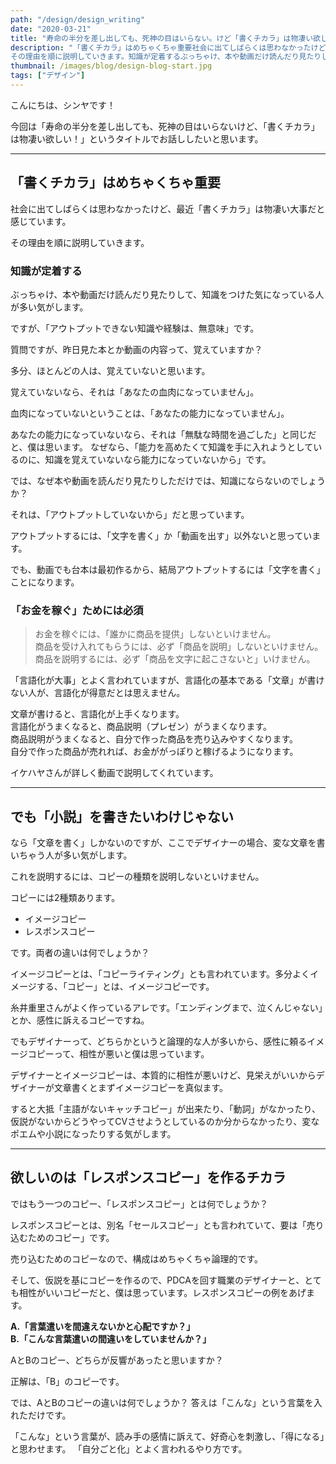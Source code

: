 ```yaml
---
path: "/design/design_writing"
date: "2020-03-21"
title: "寿命の半分を差し出しても、死神の目はいらない。けど「書くチカラ」は物凄い欲しい！"
description: "「書くチカラ」はめちゃくちゃ重要社会に出てしばらくは思わなかったけど、最近「書くチカラ」は物凄い大事だと感じています。
その理由を順に説明していきます。知識が定着するぶっちゃけ、本や動画だけ読んだり見たりして、知識をつけた気になっている人が多い気がします。ですが、「アウトプットできない知識や経験は、無意味」です。"
thumbnail: /images/blog/design-blog-start.jpg
tags: ["デザイン"]
---
```


こんにちは、シンヤです！

今回は「寿命の半分を差し出しても、死神の目はいらないけど、「書くチカラ」は物凄い欲しい！」というタイトルでお話ししたいと思います。

---

## 「書くチカラ」はめちゃくちゃ重要

社会に出てしばらくは思わなかったけど、最近「書くチカラ」は物凄い大事だと感じています。

その理由を順に説明していきます。

### 知識が定着する

ぶっちゃけ、本や動画だけ読んだり見たりして、知識をつけた気になっている人が多い気がします。

ですが、「アウトプットできない知識や経験は、無意味」です。

質問ですが、昨日見た本とか動画の内容って、覚えていますか？

多分、ほとんどの人は、覚えていないと思います。

覚えていないなら、それは「あなたの血肉になっていません」。

血肉になっていないということは、「あなたの能力になっていません」。

あなたの能力になっていないなら、それは「無駄な時間を過ごした」と同じだと、僕は思います。
なぜなら、「能力を高めたくて知識を手に入れようとしているのに、知識を覚えていないなら能力になっていないから」です。

では、なぜ本や動画を読んだり見たりしただけでは、知識にならないのでしょうか？

それは、「アウトプットしていないから」だと思っています。

アウトプットするには、「文字を書く」か「動画を出す」以外ないと思っています。

でも、動画でも台本は最初作るから、結局アウトプットするには「文字を書く」ことになります。

### 「お金を稼ぐ」ためには必須

>お金を稼ぐには、「誰かに商品を提供」しないといけません。  
>商品を受け入れてもらうには、必ず「商品を説明」しないといけません。  
>商品を説明するには、必ず「商品を文字に起こさないと」いけません。  

「言語化が大事」とよく言われていますが、言語化の基本である「文章」が書けない人が、言語化が得意だとは思えません。

文章が書けると、言語化が上手くなります。  
言語化がうまくなると、商品説明（プレゼン）がうまくなります。  
商品説明がうまくなると、自分で作った商品を売り込みやすくなります。  
自分で作った商品が売れれば、お金ががっぽりと稼げるようになります。

イケハヤさんが詳しく動画で説明してくれています。

---

## でも「小説」を書きたいわけじゃない

なら「文章を書く」しかないのですが、ここでデザイナーの場合、変な文章を書いちゃう人が多い気がします。

これを説明するには、コピーの種類を説明しないといけません。

コピーには2種類あります。

- イメージコピー
- レスポンスコピー

です。両者の違いは何でしょうか？

イメージコピーとは、「コピーライティング」とも言われています。多分よくイメージする、「コピー」とは、イメージコピーです。

糸井重里さんがよく作っているアレです。「エンディングまで、泣くんじゃない」とか、感性に訴えるコピーですね。

でもデザイナーって、どちらかというと論理的な人が多いから、感性に頼るイメージコピーって、相性が悪いと僕は思っています。

デザイナーとイメージコピーは、本質的に相性が悪いけど、見栄えがいいからデザイナーが文章書くとまずイメージコピーを真似ます。

すると大抵「主語がないキャッチコピー」が出来たり、「動詞」がなかったり、仮説がないからどうやってCVさせようとしているのか分からなかったり、変なポエムや小説になったりする気がします。

---

## 欲しいのは「レスポンスコピー」を作るチカラ

ではもう一つのコピー、「レスポンスコピー」とは何でしょうか？

レスポンスコピーとは、別名「セールスコピー」とも言われていて、要は「売り込むためのコピー」です。

売り込むためのコピーなので、構成はめちゃくちゃ論理的です。

そして、仮説を基にコピーを作るので、PDCAを回す職業のデザイナーと、とても相性がいいコピーだと、僕は思っています。レスポンスコピーの例をあげます。

**A.「言葉遣いを間違えないかと心配ですか？」**  
**B.「こんな言葉遣いの間違いをしていませんか？」**

AとBのコピー、どちらが反響があったと思いますか？

正解は、「B」のコピーです。

では、AとBのコピーの違いは何でしょうか？
答えは「こんな」という言葉を入れただけです。

「こんな」という言葉が、読み手の感情に訴えて、好奇心を刺激し、「得になる」と思わせます。
「自分ごと化」とよく言われるやり方です。
